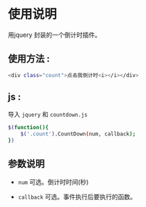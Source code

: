 ﻿# 使用说明

用jquery 封装的一个倒计时插件。

## 使用方法 :

```bash
<div class="count">点击我倒计时<i></i></div>
```

## js :

导入 `jquery` 和 `countdown.js`

```bash
$(function(){
	$('.count').CountDown(num, callback);
})
```

## 参数说明

- `num` 可选。倒计时时间(秒)

- `callback`  可选。事件执行后要执行的函数。

